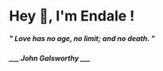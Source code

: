 <h1 title="head"> Hey 👋, I'm Endale !</h1>

**<h5><i>" Love has no age, no limit; and no death. "</i></h5>**

*<b>___ John Galsworthy ___</b>*
